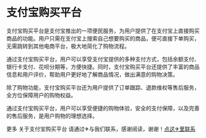 # 支付宝购买平台

支付宝购买平台是支付宝推出的一项便民服务，为用户提供了在支付宝上直接购买商品的功能。用户只需在支付宝上搜索自己想要购买的商品，便可直接下单购买，无需跳转到其他电商平台，极大地简化了购物流程。

通过支付宝购买平台，用户可以享受支付宝提供的多种支付方式，包括余额支付、银行卡支付、花呗分期等，方便快捷。同时，支付宝购买平台还提供了丰富的商品信息和用户评价，帮助用户更好地了解商品情况，做出满意的购物决策。

除了购物功能，支付宝购买平台还为用户提供了订单跟踪、退款维权等售后服务，全方位保障用户的购物权益。

通过支付宝购买平台，用户可以享受便捷的购物体验，安全的支付保障，以及完善的售后服务，是用户购物的理想选择。

更多 关于支付宝购买平台 请通过✈与我们联系，感谢阅读，谢谢！[点这✈里联系](https://abc.k02.cc)